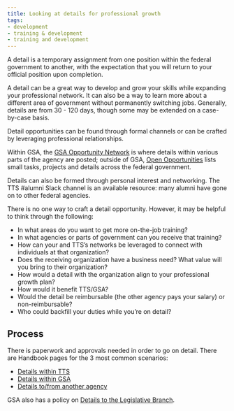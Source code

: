 ```yaml
---
title: Looking at details for professional growth 
tags:
- development
- training & development
- training and development
---
```


A detail is a temporary assignment from one position within the federal government to another, with the expectation that you will return to your official position upon completion. 

A detail can be a great way to develop and grow your skills while expanding your professional network. It can also be a way to learn more about a different area of government without permanently switching jobs. Generally, details are from 30 - 120 days, though some may be extended on a case-by-case basis.

Detail opportunities can be found through formal channels or can be crafted by leveraging professional relationships. 

Within GSA, the [GSA Opportunity Network](https://docs.google.com/spreadsheets/d/1tvUDjm9bV42kHF7M7C7ZqA1PnI5qICnI4WBqZOMvDbU/edit) is where details within various parts of the agency are posted; outside of GSA, [Open Opportunities](https://openopps.usajobs.gov/) lists small tasks, projects and details across the federal government. 

Details can also be formed through personal interest and networking. The TTS #alumni Slack channel is an available resource: many alumni have gone on to other federal agencies. 

There is no one way to craft a detail opportunity. However, it may be helpful to think through the following:
- In what areas do you want to get more on-the-job training?
- In what agencies or parts of government can you receive that training?
- How can your and TTS’s networks be leveraged to connect with individuals at that organization?
- Does the receiving organization have a business need? What value will you bring to their organization?
- How would a detail with the organization align to your professional growth plan?
- How would it benefit TTS/GSA? 
- Would the detail be reimbursable (the other agency pays your salary) or non-reimbursable?
- Who could backfill your duties while you’re on detail?

## Process
There is paperwork and approvals needed in order to go on detail. There are Handbook pages for the 3 most common scenarios:
- [Details within TTS]({{site.baseurl}}/assignee-detail/#posting-an-internal-role)
- [Details within GSA]({{site.baseurl}}/gsa-details/)
- [Details to/from another agency]({{site.baseurl}}/external-details/#going-on-an-external-detail)

GSA also has a policy on [Details to the Legislative Branch](https://www.gsa.gov/cdnstatic/HRM_9334.2_Detail_of_Employees_%28Posted_Version_-_Signed_on_-_7-8-2016%29_%23CC033627_%28Revised_3-7-2017%29.pdf).
